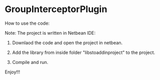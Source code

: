 # GroupInterceptorPlugin
How to use the code:

Note: The project is written in Netbean IDE:

1) Downlaod the code and open the project in netbean.

2) Add the library from inside folder "libstoaddinproject" to the project.

3) Compile and run.



Enjoy!!!
